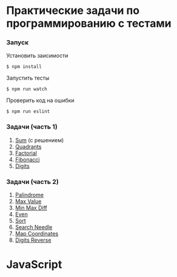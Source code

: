 # Практические задачи по программированию c тестами


### Запуск

Установить заисимости
```
$ npm install
```

Запустить тесты 
```
$ npm run watch
```

Проверить код на ошибки
```
$ npm run eslint 
```

### Задачи (часть 1)

1. [Sum](src/sum/index.md) (с решением)
1. [Quadrants](src/quadrants/index.md)
1. [Factorial](src/factorial/index.md)
1. [Fibonacci](src/fibonacci/index.md)
1. [Digits](src/digits/index.md)

### Задачи (часть 2)

1. [Palindrome](src/palindrome/index.md)
1. [Max Value](src/max-value/index.md)
1. [Min Max Diff](src/min-max-diff/index.md)
1. [Even](src/even/index.md)
1. [Sort](src/sort/index.md)
1. [Search Needle](src/search-needle/index.md)
1. [Map Coordinates](src/map-coordinates/index.md)
1. [Digits Reverse](src/digits-reverse/index.md) 
# JavaScript
